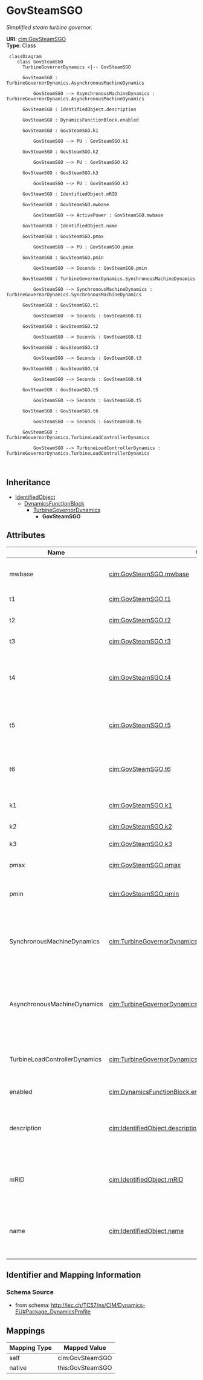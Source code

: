 # GovSteamSGO


_Simplified steam turbine governor._





**URI**: [cim:GovSteamSGO](http://iec.ch/TC57/CIM100#GovSteamSGO)<br />
**Type**: Class




```mermaid
 classDiagram
    class GovSteamSGO
      TurbineGovernorDynamics <|-- GovSteamSGO
      
      GovSteamSGO : TurbineGovernorDynamics.AsynchronousMachineDynamics
        
          GovSteamSGO --> AsynchronousMachineDynamics : TurbineGovernorDynamics.AsynchronousMachineDynamics
        
      GovSteamSGO : IdentifiedObject.description
        
      GovSteamSGO : DynamicsFunctionBlock.enabled
        
      GovSteamSGO : GovSteamSGO.k1
        
          GovSteamSGO --> PU : GovSteamSGO.k1
        
      GovSteamSGO : GovSteamSGO.k2
        
          GovSteamSGO --> PU : GovSteamSGO.k2
        
      GovSteamSGO : GovSteamSGO.k3
        
          GovSteamSGO --> PU : GovSteamSGO.k3
        
      GovSteamSGO : IdentifiedObject.mRID
        
      GovSteamSGO : GovSteamSGO.mwbase
        
          GovSteamSGO --> ActivePower : GovSteamSGO.mwbase
        
      GovSteamSGO : IdentifiedObject.name
        
      GovSteamSGO : GovSteamSGO.pmax
        
          GovSteamSGO --> PU : GovSteamSGO.pmax
        
      GovSteamSGO : GovSteamSGO.pmin
        
          GovSteamSGO --> Seconds : GovSteamSGO.pmin
        
      GovSteamSGO : TurbineGovernorDynamics.SynchronousMachineDynamics
        
          GovSteamSGO --> SynchronousMachineDynamics : TurbineGovernorDynamics.SynchronousMachineDynamics
        
      GovSteamSGO : GovSteamSGO.t1
        
          GovSteamSGO --> Seconds : GovSteamSGO.t1
        
      GovSteamSGO : GovSteamSGO.t2
        
          GovSteamSGO --> Seconds : GovSteamSGO.t2
        
      GovSteamSGO : GovSteamSGO.t3
        
          GovSteamSGO --> Seconds : GovSteamSGO.t3
        
      GovSteamSGO : GovSteamSGO.t4
        
          GovSteamSGO --> Seconds : GovSteamSGO.t4
        
      GovSteamSGO : GovSteamSGO.t5
        
          GovSteamSGO --> Seconds : GovSteamSGO.t5
        
      GovSteamSGO : GovSteamSGO.t6
        
          GovSteamSGO --> Seconds : GovSteamSGO.t6
        
      GovSteamSGO : TurbineGovernorDynamics.TurbineLoadControllerDynamics
        
          GovSteamSGO --> TurbineLoadControllerDynamics : TurbineGovernorDynamics.TurbineLoadControllerDynamics
        
      
```





## Inheritance
* [IdentifiedObject](IdentifiedObject.md)
    * [DynamicsFunctionBlock](DynamicsFunctionBlock.md)
        * [TurbineGovernorDynamics](TurbineGovernorDynamics.md)
            * **GovSteamSGO**



## Attributes


| Name | URI | Cardinality and Range | Description | Inheritance |
| ---  | --- | --- | --- | --- |
| mwbase | [cim:GovSteamSGO.mwbase](http://iec.ch/TC57/CIM100#GovSteamSGO.mwbase) | 1..1 <br />  [ActivePower](ActivePower.md)  | Base for power values (<i>MWbase</i>) (&gt; 0) | direct |
| t1 | [cim:GovSteamSGO.t1](http://iec.ch/TC57/CIM100#GovSteamSGO.t1) | 1..1 <br />  [Seconds](Seconds.md)  | Controller lag (<i>T1</i>) (&gt;= 0) | direct |
| t2 | [cim:GovSteamSGO.t2](http://iec.ch/TC57/CIM100#GovSteamSGO.t2) | 1..1 <br />  [Seconds](Seconds.md)  | Controller lead compensation (<i>T2</i>) (&gt;= 0) | direct |
| t3 | [cim:GovSteamSGO.t3](http://iec.ch/TC57/CIM100#GovSteamSGO.t3) | 1..1 <br />  [Seconds](Seconds.md)  | Governor lag (<i>T3</i>) (&gt; 0) | direct |
| t4 | [cim:GovSteamSGO.t4](http://iec.ch/TC57/CIM100#GovSteamSGO.t4) | 1..1 <br />  [Seconds](Seconds.md)  | Delay due to steam inlet volumes associated with steam chest and inlet piping... | direct |
| t5 | [cim:GovSteamSGO.t5](http://iec.ch/TC57/CIM100#GovSteamSGO.t5) | 1..1 <br />  [Seconds](Seconds.md)  | Reheater delay including hot and cold leads (<i>T5</i>) (&gt;= 0) | direct |
| t6 | [cim:GovSteamSGO.t6](http://iec.ch/TC57/CIM100#GovSteamSGO.t6) | 1..1 <br />  [Seconds](Seconds.md)  | Delay due to IP-LP turbine, crossover pipes and LP end hoods (<i>T6</i>) (&gt... | direct |
| k1 | [cim:GovSteamSGO.k1](http://iec.ch/TC57/CIM100#GovSteamSGO.k1) | 1..1 <br />  [PU](PU.md)  | One / PU regulation (<i>K1</i>) | direct |
| k2 | [cim:GovSteamSGO.k2](http://iec.ch/TC57/CIM100#GovSteamSGO.k2) | 1..1 <br />  [PU](PU.md)  | Fraction (<i>K2</i>) | direct |
| k3 | [cim:GovSteamSGO.k3](http://iec.ch/TC57/CIM100#GovSteamSGO.k3) | 1..1 <br />  [PU](PU.md)  | Fraction (<i>K3</i>) | direct |
| pmax | [cim:GovSteamSGO.pmax](http://iec.ch/TC57/CIM100#GovSteamSGO.pmax) | 1..1 <br />  [PU](PU.md)  | Upper power limit (<i>Pmax</i>) (&gt; GovSteamSGO | direct |
| pmin | [cim:GovSteamSGO.pmin](http://iec.ch/TC57/CIM100#GovSteamSGO.pmin) | 1..1 <br />  [Seconds](Seconds.md)  | Lower power limit (<i>Pmin</i>) (&gt;= 0 and &lt; GovSteamSGO | direct |
| SynchronousMachineDynamics | [cim:TurbineGovernorDynamics.SynchronousMachineDynamics](http://iec.ch/TC57/CIM100#TurbineGovernorDynamics.SynchronousMachineDynamics) | 0..1 <br />  [SynchronousMachineDynamics](SynchronousMachineDynamics.md)  | Synchronous machine model with which this turbine-governor model is associate... | [TurbineGovernorDynamics](TurbineGovernorDynamics.md) |
| AsynchronousMachineDynamics | [cim:TurbineGovernorDynamics.AsynchronousMachineDynamics](http://iec.ch/TC57/CIM100#TurbineGovernorDynamics.AsynchronousMachineDynamics) | 0..1 <br />  [AsynchronousMachineDynamics](AsynchronousMachineDynamics.md)  | Asynchronous machine model with which this turbine-governor model is associat... | [TurbineGovernorDynamics](TurbineGovernorDynamics.md) |
| TurbineLoadControllerDynamics | [cim:TurbineGovernorDynamics.TurbineLoadControllerDynamics](http://iec.ch/TC57/CIM100#TurbineGovernorDynamics.TurbineLoadControllerDynamics) | 0..1 <br />  [TurbineLoadControllerDynamics](TurbineLoadControllerDynamics.md)  | Turbine load controller providing input to this turbine-governor | [TurbineGovernorDynamics](TurbineGovernorDynamics.md) |
| enabled | [cim:DynamicsFunctionBlock.enabled](http://iec.ch/TC57/CIM100#DynamicsFunctionBlock.enabled) | 1..1 <br />  boolean  | Function block used indicator | [DynamicsFunctionBlock](DynamicsFunctionBlock.md) |
| description | [cim:IdentifiedObject.description](http://iec.ch/TC57/CIM100#IdentifiedObject.description) | 0..1 <br />  string  | The description is a free human readable text describing or naming the object | [IdentifiedObject](IdentifiedObject.md) |
| mRID | [cim:IdentifiedObject.mRID](http://iec.ch/TC57/CIM100#IdentifiedObject.mRID) | 1..1 <br />  string  | Master resource identifier issued by a model authority | [IdentifiedObject](IdentifiedObject.md) |
| name | [cim:IdentifiedObject.name](http://iec.ch/TC57/CIM100#IdentifiedObject.name) | 0..1 <br />  string  | The name is any free human readable and possibly non unique text naming the o... | [IdentifiedObject](IdentifiedObject.md) |









## Identifier and Mapping Information







### Schema Source


* from schema: http://iec.ch/TC57/ns/CIM/Dynamics-EU#Package_DynamicsProfile





## Mappings

| Mapping Type | Mapped Value |
| ---  | ---  |
| self | cim:GovSteamSGO |
| native | this:GovSteamSGO |




